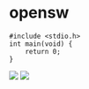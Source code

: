 # opensw
```
#include <stdio.h>
int main(void) {
    return 0;
}
```
<img src="http://mazandi.herokuapp.com/api?handle=dldyou&theme=warm"/>
<img src="http://mazassumnida.wtf/api/generate_badge?boj=dldyou"/>
